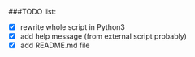 ###TODO list:

- [X] rewrite whole script in Python3
- [X] add help message (from external script probably)
- [X] add README.md file
